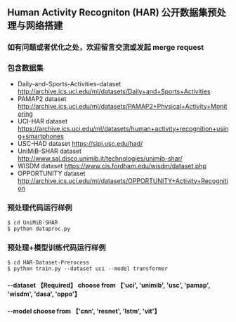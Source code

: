 ## Human Activity Recogniton (HAR) 公开数据集预处理与网络搭建
### 如有问题或者优化之处，欢迎留言交流或发起 merge request
### 包含数据集
* Daily-and-Sports-Activities-dataset   http://archive.ics.uci.edu/ml/datasets/Daily+and+Sports+Activities
* PAMAP2 dataset    http://archive.ics.uci.edu/ml/datasets/PAMAP2+Physical+Activity+Monitoring
* UCI-HAR dataset   https://archive.ics.uci.edu/ml/datasets/human+activity+recognition+using+smartphones
* USC-HAD dataset   https://sipi.usc.edu/had/
* UniMiB-SHAR dataset   http://www.sal.disco.unimib.it/technologies/unimib-shar/
* WISDM dataset   https://www.cis.fordham.edu/wisdm/dataset.php
* OPPORTUNITY dataset   http://archive.ics.uci.edu/ml/datasets/OPPORTUNITY+Activity+Recognition


### 预处理代码运行样例
```
$ cd UniMiB-SHAR
$ python dataproc.py
```

### 预处理+模型训练代码运行样例
```
$ cd HAR-Dataset-Prerocess
$ python train.py --dataset uci --model transformer
```
#### --dataset 【Required】 choose from 【'uci', 'unimib', 'usc', 'pamap', 'wisdm', 'dasa', 'oppo'】
#### --model  choose from 【'cnn', 'resnet', 'lstm', 'vit'】 
